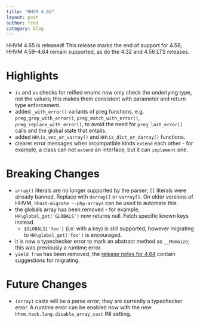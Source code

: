 ```yaml
---
title: "HHVM 4.65"
layout: post
author: fred
category: blog
---
```


HHVM 4.65 is released! This release marks the end of support for 4.58;
HHVM 4.59&ndash;4.64 remain supported, as do the 4.32
and 4.56 LTS releases.

# Highlights

- `is` and `as` checks for reified enums now only check the underlying type,
  not the values; this makes them consistent with parameter and return type
  enforcement.
- added `_with_error()` variants of preg functions, e.g.
  `preg_grep_with_error()`, `preg_match_with_error()`,
  `preg_replace_with_error()`, to avoid the need for `preg_last_error()` calls
  and the global state that entails.
- added `HH\is_vec_or_varray()` and `HH\is_dict_or_darray()` functions.
- clearer error messages when incompatible kinds `extend` each other - for
  example, a class can not `extend` an interface, but it can `implement` one.

# Breaking Changes

- `array()` literals are no longer supported by the parser; `[]` literals were
  already banned. Replace with `darray[]` or `varray[]`. On older versions of
  HHVM, `hhast-migrate --php-arrays` can be used to automate this.
- the globals array has been removed - for example, `HH\global_get('GLOBALS')`
  now returns null. Fetch specific known keys instead.
  - `$GLOBALS['foo']` (i.e. with a key) is still supported, however migrating to
    `HH\global_get('foo')` is encouraged.
- it is now a typechecker error to mark an abstract method as `__Memoize`; this
  was previously a runtime error.
- `yield from` has been removed; the
  [release notes for 4.64](https://hhvm.com/blog/2020/06/30/hhvm-4.64.html)
  contain suggestions for migrating.

# Future Changes

- `(array)` casts will be a parse error; they are currently a typechecker error.
  A runtime error can be enabled now with the new
  `hhvm.hack.lang.disable_array_cast` INI setting.
